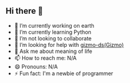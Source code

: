 ## Hi there 👋

- 🔭 I’m currently working on earth
- 🌱 I’m currently learning Python
- 👯 I’m not looking to collaborate 
- 🤔 I’m looking for help with [gizmo-ds(Gizmo)](https://github.com/gizmo-ds)
- 💬 Ask me about meaning of life
- 📫 How to reach me: N/A
- 😄 Pronouns: N/A
- ⚡ Fun fact: I'm a newbie of programmer
